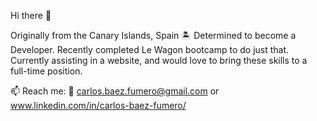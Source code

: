 Hi there 👋

Originally from the Canary Islands, Spain 🏝️ Determined to become a Developer. Recently completed Le Wagon bootcamp to do just that. Currently assisting in a website, and would love to bring these skills to a full-time position.

📫 Reach me: 📧 carlos.baez.fumero@gmail.com or www.linkedin.com/in/carlos-baez-fumero/

<!--
**CarlosBaezFumero/CarlosBaezFumero** is a ✨ _special_ ✨ repository because its `README.md` (this file) appears on your GitHub profile.

Here are some ideas to get you started:

- 🔭 I’m currently working on ...
- 🌱 I’m currently learning ...
- 👯 I’m looking to collaborate on ...
- 🤔 I’m looking for help with ...
- 💬 Ask me about ...
- 📫 How to reach me: ...
- 😄 Pronouns: ...
- ⚡ Fun fact: ...
-->
